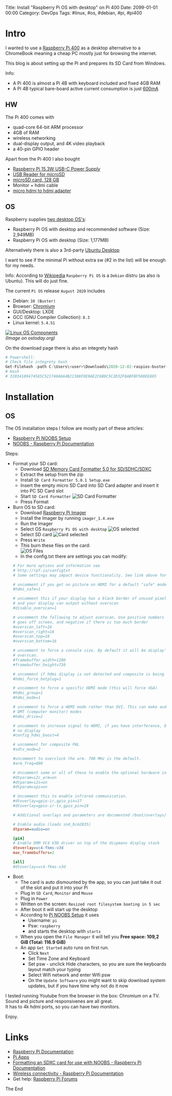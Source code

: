 Title: Install "Raspberry Pi OS with desktop" on Pi 400
Date: 2099-01-01 00:00
Category: DevOps
Tags: #linux, #os, #debian, #pi, #pi400

# Intro

I wanted to use a [Raspberry Pi 400](https://www.raspberrypi.org/products/raspberry-pi-400) as a desktop alternative to a ChromeBook meaning a cheap PC mostly just for browsing the internet.  

This blog is about setting up the Pi and prepares its SD Card from Windows.  

Info: 

* A Pi 400 is almost a Pi 4B with keyboard included and fixed 4GB RAM
* A Pi 4B typical bare-board active current consumption is just [600mA](https://www.raspberrypi.org/documentation/hardware/raspberrypi/power/README.md)

## HW

The Pi 400 comes with

* quad-core 64-bit ARM processor
* 4GB of RAM
* wireless networking
* dual-display output, and 4K video playback
* a 40-pin GPIO header

Apart from the Pi 400 I also bought

* [Raspberry Pi 15.3W USB-C Power Supply](https://www.raspberrypi.org/products/type-c-power-supply)
* [USB Reader for microSD](https://www.amazon.de/-/en/gp/product/B07G5JV2B5/)
* [microSD card, 128 GB](https://www.amazon.de/-/en/gp/product/B07G3H5RBT)
* Monitor + hdmi cable
* [micro hdmi to hdmi adapter](https://www.deltaco.lt/lten/adapter-deltaco-hdmi-m-hdmi-f-micro-0-1m-hdmi-24b-k.html)

## OS

Raspberry supplies  [two desktop OS's](https://www.raspberrypi.org/software/operating-systems/#raspberry-pi-os-32-bit):

* Raspberry Pi OS with desktop and recommended software (Size: 2,949MB)
* Raspberry Pi OS with desktop (Size: 1,177MB)

Alternatively there is also a 3rd-party [Ubuntu Desktop](https://www.raspberrypi.org/software/operating-systems/#third-party-software)

I want to see if the minimal Pi without extra sw (#2 in the list) will be enough for my needs.  

Info: According to [Wikipedia](https://en.wikipedia.org/wiki/Raspberry_Pi_OS) `Raspberry Pi OS` is a `Debian` distru (as also is Ubuntu). This will do just fine.  

The current `Pi OS` release `August 2020` includes

* Debian: `10 (Buster)`
* Browser: [Chromium](https://www.chromium.org/)
* GUI/Desktop: LXDE
* GCC (GNU Compiler Collection): `8.3`
* Linux kernel: `5.4.51`

[![Linux OS Components](https://ostoday.org/wp-content/uploads/2019/06/what-is-gcc-in-linux-300x225.png)](https://ostoday.org/linux/what-is-gcc-in-linux.html)  
_(Image on ostoday.org)_

On the download page there is also an integrety hash

```powershell
# Powershell:
# Check file integrety hash
Get-Filehash -path C:\Users\<user>\Downloads\2020-12-02-raspios-buster-armhf.zip -algorithm SHA256
# Hash
# 32034189474585C521748A6A4B21388FDE9AE2C6B0C5C2D32F8ABFBF508EE865
```

# Installation


## OS

The OS installation steps I follow are mostly part of these articles: 
* [Raspberry Pi NOOBS Setup](https://www.raspberrypi.org/help/noobs-setup./)
* [NOOBS - Raspberry Pi Documentation](https://www.raspberrypi.org/documentation/installation/noobs.md)

Steps:

* Format your SD card:
    * Download [SD Memory Card Formatter 5.0 for SD/SDHC/SDXC](https://www.sdcard.org/downloads/formatter/index.html)
    * Extract the setup from the zip
    * Install `SD Card Formatter 5.0.1 Setup.exe`
    * Insert the empty micro SD Card into SD Card adapter and insert it into PC SD Card slot
    * Start `SD Card Formatter`
    ![SD Card Formatter](img/2020/2020-12-13-Pi01.JPG)  
    * Press Format
* Burn OS to SD card:
    * Download [Raspberry Pi Imager](https://www.raspberrypi.org/software/)
    * Install the Imager by running `imager_1.4.exe`
    * Run the Imager
    * Select OS `Raspberry Pi OS with desktop`
    ![OS selected](img/2020/2020-12-13-Pi02.JPG)  
    * Select SD card
    ![Card selected](img/2020/2020-12-13-Pi03.JPG)  
    * Press `Write`
    * This burn these files on the card:  
    ![OS Files](img/2020/2020-12-13-Pi04.JPG)  
    * In the config.txt there are settings you can modify:  
    ```ini
    # For more options and information see
    # http://rpf.io/configtxt
    # Some settings may impact device functionality. See link above for details

    # uncomment if you get no picture on HDMI for a default "safe" mode
    #hdmi_safe=1

    # uncomment this if your display has a black border of unused pixels visible
    # and your display can output without overscan
    #disable_overscan=1

    # uncomment the following to adjust overscan. Use positive numbers if console
    # goes off screen, and negative if there is too much border
    #overscan_left=16
    #overscan_right=16
    #overscan_top=16
    #overscan_bottom=16

    # uncomment to force a console size. By default it will be display's size minus
    # overscan.
    #framebuffer_width=1280
    #framebuffer_height=720

    # uncomment if hdmi display is not detected and composite is being output
    #hdmi_force_hotplug=1

    # uncomment to force a specific HDMI mode (this will force VGA)
    #hdmi_group=1
    #hdmi_mode=1

    # uncomment to force a HDMI mode rather than DVI. This can make audio work in
    # DMT (computer monitor) modes
    #hdmi_drive=2

    # uncomment to increase signal to HDMI, if you have interference, blanking, or
    # no display
    #config_hdmi_boost=4

    # uncomment for composite PAL
    #sdtv_mode=2

    #uncomment to overclock the arm. 700 MHz is the default.
    #arm_freq=800

    # Uncomment some or all of these to enable the optional hardware interfaces
    #dtparam=i2c_arm=on
    #dtparam=i2s=on
    #dtparam=spi=on

    # Uncomment this to enable infrared communication.
    #dtoverlay=gpio-ir,gpio_pin=17
    #dtoverlay=gpio-ir-tx,gpio_pin=18

    # Additional overlays and parameters are documented /boot/overlays/README

    # Enable audio (loads snd_bcm2835)
    dtparam=audio=on

    [pi4]
    # Enable DRM VC4 V3D driver on top of the dispmanx display stack
    dtoverlay=vc4-fkms-v3d
    max_framebuffers=2

    [all]
    #dtoverlay=vc4-fkms-v3d
    ```
* Boot:
    * The card is auto dismounted by the app, so you can just take it out of the slot and put it into your Pi
    * Plug in `SD Card`, `Monitor` and `Mouse`
    * Plug in `Power`
    * Written on the screen: `Resized root filesystem booting in 5 sec`
    * After boot it will start up the desktop
    * According to [Pi NOOBS Setup](https://www.raspberrypi.org/help/noobs-setup./) it uses
        * Username: `pi`
        * Psw: `raspberry`
        * and starts the desktop with `startx`
    * When you open the `File Manager` it will tell you **Free space: 109,2 GiB (Total: 116.9 GiB)**
    * An app `Get Started` auto runs on first run.
        * Click `Next`
        * Set Time Zone and Keyboard
        * Set psw - unclick Hide characters, so you are sure the keyboards layout match your typing
        * Select Wifi network and enter Wifi psw
        * On the `Update Software` you might want to skip download system updates, but  if you have time why not do it now

I tested running Youtube from the browser in the box: Chromium on a TV.  
Sound and picture and responsivenes are all great.  
It has to 4k hdmi ports, so you can have two monitors.

Enjoy.  
# Links

* [Raspberry Pi Documentation](https://www.raspberrypi.org/documentation/)
* [Pi Apps](https://www.raspberrypi.org/documentation/usage/)
* [Formatting an SDXC card for use with NOOBS - Raspberry Pi Documentation](https://www.raspberrypi.org/documentation/installation/sdxc_formatting.md)
* [Wireless connectivity - Raspberry Pi Documentation](https://www.raspberrypi.org/documentation/configuration/wireless/)
* Get help: [Raspberry Pi Forums](https://www.raspberrypi.org/forums/)

The End
